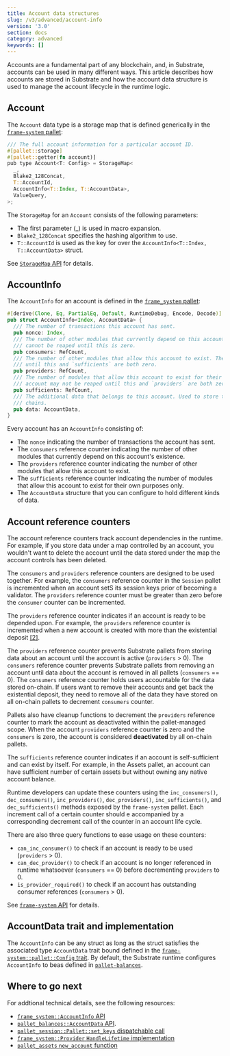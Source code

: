 ```yaml
---
title: Account data structures
slug: /v3/advanced/account-info
version: '3.0'
section: docs
category: advanced
keywords: []
---
```


Accounts are a fundamental part of any blockchain, and, in Substrate, accounts can be used in many different ways. 
This article describes how accounts are stored in Substrate and how the account data
structure is used to manage the account lifecycle in the runtime logic.

## Account

The `Account` data type is a storage map that is defined generically in the
[`frame-system` pallet](/rustdocs/latest/src/frame_system/lib.rs.html#530):

```rust
/// The full account information for a particular account ID.
#[pallet::storage]
#[pallet::getter(fn account)]
pub type Account<T: Config> = StorageMap<
  _,
  Blake2_128Concat,
  T::AccountId,
  AccountInfo<T::Index, T::AccountData>,
  ValueQuery,
>;
```

The `StorageMap` for an `Account` consists of the following parameters:  

* The first parameter (_) is used in macro expansion.
* `Blake2_128Concat` specifies the hashing algorithm to use.
* `T::AccountId` is used as the key for over the `AccountInfo<T::Index, T::AccountData>` struct.

See [`StorageMap` API](/rustdocs/latest/frame_support/storage/types/struct.StorageMap.html#impl) for details.

## AccountInfo

The `AccountInfo` for an account is defined in the [`frame_system` pallet](/rustdocs/latest/src/frame_system/lib.rs.html#788-803):

```rust
#[derive(Clone, Eq, PartialEq, Default, RuntimeDebug, Encode, Decode)]
pub struct AccountInfo<Index, AccountData> {
  /// The number of transactions this account has sent.
  pub nonce: Index,
  /// The number of other modules that currently depend on this account's existence. The account
  /// cannot be reaped until this is zero.
  pub consumers: RefCount,
  /// The number of other modules that allow this account to exist. The account may not be reaped
  /// until this and `sufficients` are both zero.
  pub providers: RefCount,
  /// The number of modules that allow this account to exist for their own purposes only. The
  /// account may not be reaped until this and `providers` are both zero.
  pub sufficients: RefCount,
  /// The additional data that belongs to this account. Used to store the balance(s) in a lot of
  /// chains.
  pub data: AccountData,
}
```

Every account has an `AccountInfo` consisting of:

* The `nonce` indicating the number of transactions the account has sent.
* The `consumers` reference counter indicating the number of other modules that currently depend on this account's existence.
* The `providers` reference counter indicating the number of other modules that allow this account to exist.
* The `sufficients` reference counter indicating the number of modules that allow this account to exist for their own purposes only.
* The `AccountData` structure that you can configure to hold different kinds of data.

## Account reference counters

The account reference counters track account dependencies in the runtime.
For example, if you store data under a map controlled by an account, you wouldn't want to delete the account until the data stored under the map the account controls has been deleted.

The `consumers` and `providers` reference counters are designed to be used together.
For example, the `consumers` reference counter in the `Session` pallet is incremented when an account setS its session keys prior of becoming a validator. 
The `providers` reference counter must be greater than zero before the `consumer`
counter can be incremented.

The `providers` reference counter indicates if an account is ready to be depended upon.
For example, the `providers` reference counter is incremented when a new account is created with more than the existential deposit [[2]](#ref-system-created).

The `providers` reference counter prevents Substrate pallets from storing data about an account until the account is active (`providers` > 0).
The `consumers` reference counter prevents Substrate pallets from removing an account until data about the account is removed in all pallets (`consumers` == 0). 
The `consumers` reference counter holds users accountable for the data stored on-chain. 
If users want to remove their accounts and get back the existential deposit, they need to remove all of the data they have stored on all on-chain pallets to decrement `consumers` counter. 

Pallets also have cleanup functions to decrement the `providers` reference counter to mark the account as deactivated within the pallet-managed scope. 
When the account `providers` reference counter is zero and the `consumers` is zero, the account is considered **deactivated** by all on-chain pallets.

The `sufficients` reference counter indicates if an account is self-sufficient and can exist by itself. 
For example, in the Assets pallet, an account can have sufficient number of certain assets but without owning any native account balance.

Runtime developers can update these counters using the `inc_consumers()`, `dec_consumers()`, `inc_providers()`, `dec_providers()`, `inc_sufficients()`, and `dec_sufficients()` methods exposed by the `frame-system` pallet. 
Each increment call of a certain counter should e accompanied by a corresponding decrement call of the counter in an account life cycle.

There are also three query functions to ease usage on these counters:

* `can_inc_consumer()` to check if an account is ready to be used (`providers` > 0).
* `can_dec_provider()` to check if an account is no longer referenced in runtime whatsoever (`consumers` == 0) before decrementing `providers` to 0.
* `is_provider_required()` to check if an account has outstanding consumer references
  (`consumers` > 0).

See [`frame-system` API](/rustdocs/latest/frame_system/pallet/struct.Pallet.html#impl-11) for details.

## AccountData trait and implementation

The `AccountInfo` can be any struct as long as the struct satisfies the associated type `AccountData` trait bound defined in the [`frame-system::pallet::Config` trait](/rustdocs/latest/frame_system/pallet/trait.Config.html#associatedtype.AccountData). 
By default, the Substrate runtime configures `AccountInfo`  to beas defined in [`pallet-balances`](/rustdocs/latest/pallet_balances/struct.AccountData.html).

## Where to go next

For addtional technical details, see the following resources:

* [`frame_system::AccountInfo` API](/rustdocs/latest/frame_system/struct.AccountInfo.html)
* [`pallet_balances::AccountData` API](/rustdocs/latest/pallet_balances/struct.AccountData.html).
* [`pallet_session::Pallet::set_keys` dispatchable call](/rustdocs/latest/src/pallet_session/lib.rs.html#508-571)
* [`frame_system::Provider` `HandleLifetime` implementation](/rustdocs/latest/src/frame_system/lib.rs.html#1549-1561)
* [`pallet_assets` `new_account` function](/rustdocs/latest/src/pallet_assets/functions.rs.html#46-61)
